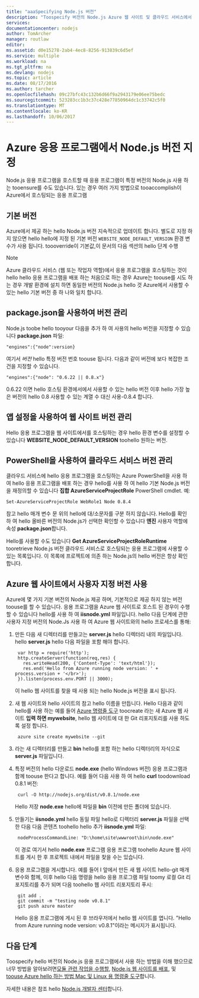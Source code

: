 ```yaml
---
title: "aaaSpecifying Node.js 버전"
description: "Toospecify 버전의 Node.js Azure 웹 사이트 및 클라우드 서비스에서 사용 하는 hello 하는 방법에 대해 알아봅니다"
services: 
documentationcenter: nodejs
author: TomArcher
manager: routlaw
editor: 
ms.assetid: d0e15278-2ab4-4ec8-8256-913839c6d5ef
ms.service: multiple
ms.workload: na
ms.tgt_pltfrm: na
ms.devlang: nodejs
ms.topic: article
ms.date: 08/17/2016
ms.author: tarcher
ms.openlocfilehash: 09c27bfc43c132b6d66f9a2943179e06ee75bedc
ms.sourcegitcommit: 523283cc1b3c37c428e77850964dc1c33742c5f0
ms.translationtype: MT
ms.contentlocale: ko-KR
ms.lasthandoff: 10/06/2017
---
```

# <a name="specifying-a-nodejs-version-in-an-azure-application"></a>Azure 응용 프로그램에서 Node.js 버전 지정
Node.js 응용 프로그램을 호스트할 때 응용 프로그램이 특정 버전의 Node.js 사용 하는 tooensure를 수도 있습니다. 있는 경우 여러 가지 방법으로 tooaccomplish이 Azure에서 호스팅되는 응용 프로그램

## <a name="default-versions"></a>기본 버전
Azure에서 제공 하는 hello Node.js 버전 지속적으로 업데이트 합니다. 별도로 지정 하지 않으면 hello hello에 지정 된 기본 버전 `WEBSITE_NODE_DEFAULT_VERSION` 환경 변수가 사용 됩니다. toooverride이 기본값,이 문서의 다음 섹션의 hello 단계 수행

> [!NOTE]
> Azure 클라우드 서비스 (웹 또는 작업자 역할)에서 응용 프로그램을 호스팅하는 것이 hello hello 응용 프로그램을 배포 하는 처음으로 하는 경우 Azure는 toouse를 시도 하는 경우 개발 환경에 설치 하면 동일한 버전의 Node.js hello 것 Azure에서 사용할 수 있는 hello 기본 버전 중 하 나와 일치 합니다.
>
>

## <a name="versioning-with-packagejson"></a>package.json을 사용하여 버전 관리
Node.js toobe hello tooyour 다음을 추가 하 여 사용의 hello 버전을 지정할 수 있습니다 **package.json** 파일:

    "engines":{"node":version}

여기서 *버전* hello 특정 버전 번호 toouse 됩니다. 다음과 같이 버전에 보다 복잡한 조건을 지정할 수 있습니다.

    "engines":{"node": "0.6.22 || 0.8.x"}

0.6.22 이면 hello 호스팅 환경에서에서 사용할 수 있는 hello 버전 이후 hello 가장 높은 버전의 hello 0.8 사용할 수 있는 계열 수 대신 사용-0.8.4 합니다.

## <a name="versioning-websites-with-app-settings"></a>앱 설정을 사용하여 웹 사이트 버전 관리
Hello 응용 프로그램을 웹 사이트에서를 호스팅하는 경우 hello 환경 변수를 설정할 수 있습니다 **WEBSITE_NODE_DEFAULT_VERSION** toohello 원하는 버전.

## <a name="versioning-cloud-services-with-powershell"></a>PowerShell을 사용하여 클라우드 서비스 버전 관리
클라우드 서비스에 hello 응용 프로그램을 호스팅하는 Azure PowerShell을 사용 하 여 hello 응용 프로그램을 배포 하는 경우 hello를 사용 하 여 hello 기본 Node.js 버전을 재정의할 수 있습니다 **집합 AzureServiceProjectRole** PowerShell cmdlet. 예:

    Set-AzureServiceProjectRole WebRole1 Node 0.8.4

참고 hello 매개 변수 문 위의 hello에 대/소문자를 구분 하지 않습니다.  Hello를 확인 하 여 hello 올바른 버전의 Node.js가 선택한 확인할 수 있습니다 **엔진** 사용자 역할에 속성 **package.json**합니다.

Hello를 사용할 수도 있습니다 **Get AzureServiceProjectRoleRuntime** tooretrieve Node.js 버전 클라우드 서비스로 호스팅되는 응용 프로그램에 사용할 수 있는 목록입니다.  이 목록에 프로젝트에 의존 하는 Node.js의 hello 버전은 항상 확인 합니다.

## <a name="using-a-custom-version-with-azure-websites"></a>Azure 웹 사이트에서 사용자 지정 버전 사용
Azure에 몇 가지 기본 버전의 Node.js 제공 하며, 기본적으로 제공 하지 않는 버전 toouse를 할 수 있습니다. 응용 프로그램을 Azure 웹 사이트로 호스트 된 경우이 수행할 수 있습니다 hello를 사용 하 여 **iisnode.yml** 파일입니다. hello 다음 단계에 관한 사용자 지정 버전의 Node.Js 사용 하 여 Azure 웹 사이트와의 hello 프로세스를 통해:

1. 만든 다음 새 디렉터리를 만들고는 **server.js** hello 디렉터리 내의 파일입니다. hello **server.js** hello 다음 파일을 포함 해야 합니다.

        var http = require('http');
        http.createServer(function(req,res) {
          res.writeHead(200, {'Content-Type': 'text/html'});
          res.end('Hello from Azure running node version: ' + process.version + '</br>');
        }).listen(process.env.PORT || 3000);

    이 hello 웹 사이트를 찾을 때 사용 되는 hello Node.js 버전을 표시 됩니다.
2. 새 웹 사이트와 hello 사이트의 참고 hello 이름을 만듭니다. Hello 다음과 같이 hello를 사용 하는 예를 들어 [Azure 명령줄 도구] toocreate 라는 새 Azure 웹 사이트 **입력 하면 mywebsite**, hello 웹 사이트에 대 한 Git 리포지토리를 사용 하도록 설정 합니다.

        azure site create mywebsite --git
3. 라는 새 디렉터리를 만들고 **bin** hello를 포함 하는 hello 디렉터리의 자식으로 **server.js** 파일입니다.
4. 특정 버전의 hello 다운로드 **node.exe** (hello Windows 버전) 응용 프로그램과 함께 toouse 한다고 합니다. 예를 들어 다음 사용 하 여 hello **curl** toodownload 0.8.1 버전:

        curl -O http://nodejs.org/dist/v0.8.1/node.exe

    Hello 저장 **node.exe** hello에 파일을 **bin** 이전에 만든 폴더에 있습니다.
5. 만들기는 **iisnode.yml** hello 동일 파일 hello로 디렉터리 **server.js** 파일을 선택한 다음 다음 콘텐츠 toohello hello 추가 **iisnode.yml** 파일:

        nodeProcessCommandLine: "D:\home\site\wwwroot\bin\node.exe"

    이 경로 여기서 hello **node.exe** 프로그램 응용 프로그램 toohello Azure 웹 사이트를 게시 한 후 프로젝트 내에서 파일을 찾을 수는 있습니다.
6. 응용 프로그램을 게시합니다. 예를 들어 I 앞에서 만든 새 웹 사이트 hello-git 매개 변수와 함께, 이후 hello 다음 명령을 hello 응용 프로그램 파일 toomy 로컬 Git 리포지토리를 추가 되며 다음 toohello 웹 사이트 리포지토리 푸시:

        git add .
        git commit -m "testing node v0.8.1"
        git push azure master

    Hello 응용 프로그램에 게시 된 후 브라우저에서 hello 웹 사이트를 엽니다. "Hello from Azure running node version: v0.8.1"이라는 메시지가 표시됩니다.

## <a name="next-steps"></a>다음 단계
Toospecify hello 버전의 Node.js 응용 프로그램에서 사용 하는 방법을 이해 했으므로 너무 방법을 알아보려면[모듈 관련 작업을 수행할], [Node.js 웹 사이트를 배포](app-service-web/app-service-web-get-started-nodejs.md), 및 [toouse Azure hello 하는 방법 Mac 및 Linux 용 명령줄 도구]합니다.

자세한 내용은 참조 hello [Node.js 개발자 센터](https://azure.microsoft.com/develop/nodejs/)합니다.

[toouse Azure hello 하는 방법 Mac 및 Linux 용 명령줄 도구]:cli-install-nodejs.md
[Azure 명령줄 도구]:cli-install-nodejs.md
[모듈 관련 작업을 수행할]: nodejs-use-node-modules-azure-apps.md
[build and deploy a Node.js Web Site]: app-service-web/app-service-web-get-started-nodejs.md
